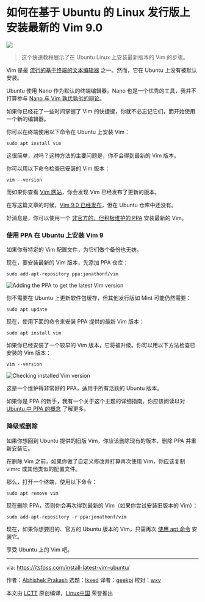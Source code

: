 [#]: subject: "How to Install Latest Vim 9.0 on Ubuntu Based Linux Distributions"
[#]: via: "https://itsfoss.com/install-latest-vim-ubuntu/"
[#]: author: "Abhishek Prakash https://itsfoss.com/"
[#]: collector: "lkxed"
[#]: translator: "geekpi"
[#]: reviewer: "wxy"
[#]: publisher: "wxy"
[#]: url: "https://linux.cn/article-14899-1.html"

如何在基于 Ubuntu 的 Linux 发行版上安装最新的 Vim 9.0
======

![](https://img.linux.net.cn/data/attachment/album/202208/05/174903f3zu3nqrrnwclwrz.jpg)

> 这个快速教程展示了在 Ubuntu Linux 上安装最新版本的 Vim 的步骤。

Vim 是最 [流行的基于终端的文本编辑器][1] 之一。然而，它在 Ubuntu 上没有被默认安装。

Ubuntu 使用 Nano 作为默认的终端编辑器。Nano 也是一个优秀的工具，我并不打算参与 [Nano 与 Vim 孰优孰劣的辩论][2]。

如果你已经花了一些时间掌握了 Vim 的快捷键，你就不必忘记它们，而开始使用一个新的编辑器。

你可以在终端使用以下命令在 Ubuntu 上安装 Vim：

```
sudo apt install vim
```

这很简单，对吗？这种方法的主要问题是，你不会得到最新的 Vim 版本。

你可以用以下命令检查已安装的 Vim 版本：

```
vim --version
```

而如果你查看 [Vim 网站][3]，你会发现 Vim 已经发布了更新的版本。

在写这篇文章的时候，[Vim 9.0 已经发布][4]，但在 Ubuntu 仓库中还没有。

好消息是，你可以使用一个 [非官方的，但积极维护的 PPA][5] 安装最新的 Vim。

### 使用 PPA 在 Ubuntu 上安装 Vim 9

如果你有特定的 Vim 配置文件，为它们做个备份也无妨。

现在，要安装最新的 Vim 版本，先添加 PPA 仓库：

```
sudo add-apt-repository ppa:jonathonf/vim
```

![Adding the PPA to get the latest Vim version][6]

你不需要在 Ubuntu 上更新软件包缓存，但其他发行版如 Mint 可能仍然需要：

```
sudo apt update
```

现在，使用下面的命令来安装 PPA 提供的最新 Vim 版本：

```
sudo apt install vim
```

如果你已经安装了一个较早的 Vim 版本，它将被升级。你可以用以下方法检查已安装的 Vim 版本：

```
vim --version
```

![Checking installed Vim version][7]

这是一个维护得非常好的 PPA，适用于所有活跃的 Ubuntu 版本。

如果你是 PPA 的新手，我有一个关于这个主题的详细指南。你应该阅读以对 [Ubuntu 中 PPA 的概念][8] 了解更多。

### 降级或删除

如果你想回到 Ubuntu 提供的旧版 Vim，你应该删除现有的版本，删除 PPA 并重新安装它。

在删除 Vim 之前，如果你做了自定义修改并打算再次使用 Vim，你应该复制 vimrc 或其他类似的配置文件。

那么，打开一个终端，使用以下命令：

```
sudo apt remove vim
```

现在删除 PPA，否则你会再次得到最新的 Vim（如果你尝试安装旧版本的 Vim）：

```
sudo add-apt-repository -r ppa:jonathonf/vim
```

现在，如果你想要旧的、官方的 Ubuntu 版本的 Vim，只需再次 [使用 apt 命令][9] 安装它。

享受 Ubuntu 上的 Vim 吧。

--------------------------------------------------------------------------------

via: https://itsfoss.com/install-latest-vim-ubuntu/

作者：[Abhishek Prakash][a]
选题：[lkxed][b]
译者：[geekpi](https://github.com/geekpi)
校对：[wxy](https://github.com/wxy)

本文由 [LCTT](https://github.com/LCTT/TranslateProject) 原创编译，[Linux中国](https://linux.cn/) 荣誉推出

[a]: https://itsfoss.com/
[b]: https://github.com/lkxed
[1]: https://itsfoss.com/command-line-text-editors-linux/
[2]: https://itsfoss.com/vim-vs-nano/
[3]: https://www.vim.org/
[4]: https://news.itsfoss.com/vim-9-0-release/
[5]: https://launchpad.net/~jonathonf/+archive/ubuntu/vim
[6]: https://itsfoss.com/wp-content/uploads/2022/07/install-latest-vim-on-ubuntu-using-ppa.png
[7]: https://itsfoss.com/wp-content/uploads/2022/07/vim-9-ubuntu.png
[8]: https://itsfoss.com/ppa-guide/
[9]: https://itsfoss.com/apt-command-guide/
